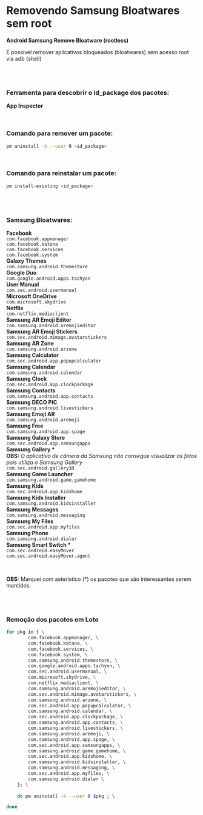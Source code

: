 # Removendo Samsung Bloatwares sem root
**Android Samsung Remove Bloatware (rootless)**

É possível remover aplicativos bloqueados (bloatwares) sem acesso root via adb (shell)

<br>
<br>

### Ferramenta para descobrir o id_package dos pacotes:
**App Inspector**

<br>

### Comando para remover um pacote:
```sh
pm uninstall -k --user 0 <id_package>
```

<br>

### Comando para reinstalar um pacote:
```sh
pm install-existing <id_package>
```

<br>
<br>

### Samsung Bloatwares:
**Facebook**<br>
`com.facebook.appmanager`<br>
`com.facebook.katana`<br>
`com.facebook.services`<br>
`com.facebook.system`<br>
**Galaxy Themes** <br> 
`com.samsung.android.themestore`<br>
**Google Duo**<br>
`com.google.android.apps.tachyon`<br>
**User Manual**<br>
`com.sec.android.usermanual`<br>
**Microsoft OneDrive**<br>
`com.microsoft.skydrive`<br>
**Netflix**<br>
`com.netflix.mediaclient`<br>
**Samsung AR Emoji Editor**<br>
`com.samsung.android.aremojieditor`<br>
**Samsung AR Emoji Stickers**<br>
`com.sec.android.mimage.avatarstickers`<br>
**Samsung AR Zone**<br>
`com.samsung.android.arzone`<br>
**Samsung Calculator**<br>
`com.sec.android.app.popupcalculator`<br>
**Samsung Calendar**<br>
`com.samsung.android.calendar`<br>
**Samsung Clock**<br>
`com.sec.android.app.clockpackage`<br>
**Samsung Contacts**<br>
`com.samsung.android.app.contacts`<br>
**Samsung DECO PIC**<br>
`com.samsung.android.livestickers`<br>
**Samsung Emoji AR**<br>
`com.samsung.android.aremoji`<br>
**Samsung Free**<br>
`com.samsung.android.app.spage`<br>
**Samsung Galaxy Store**<br>
`com.sec.android.app.samsungapps`<br>
**Samsung Gallery \***<br>
**OBS:** *O aplicativo de câmera da Samsung não consegue visualizar as fotos pois utiliza o Samsung Gallery*<br>
`com.sec.android.gallery3d `<br>
**Samsung Game Launcher**<br>
`com.samsung.android.game.gamehome`<br>
**Samsung Kids**<br>
`com.sec.android.app.kidshome`<br>
**Samsung Kids Installer**<br>
`com.samsung.android.kidsinstaller`<br>
**Samsung Messages**<br>
`com.samsung.android.messaging`<br>
**Samsung My Files**<br>
`com.sec.android.app.myfiles`<br>
**Samsung Phone**<br>
`com.samsung.android.dialer`<br>
**Samsung Smart Switch \***<br>
`com.sec.android.easyMover`<br>
`com.sec.android.easyMover.agent`<br>

<br>

**OBS:** Marquei com asterístico (*) os pacotes que são interessantes serem mantidos.

<br>
<br>

### Remoção dos pacotes em Lote
```sh
for pkg in { \
        com.facebook.appmanager, \
        com.facebook.katana, \
        com.facebook.services, \
        com.facebook.system, \
        com.samsung.android.themestore, \
        com.google.android.apps.tachyon, \
        com.sec.android.usermanual, \
        com.microsoft.skydrive, \
        com.netflix.mediaclient, \
        com.samsung.android.aremojieditor, \
        com.sec.android.mimage.avatarstickers, \
        com.samsung.android.arzone, \
        com.sec.android.app.popupcalculator, \
        com.samsung.android.calendar, \
        com.sec.android.app.clockpackage, \
        com.samsung.android.app.contacts, \
        com.samsung.android.livestickers, \
        com.samsung.android.aremoji, \
        com.samsung.android.app.spage, \
        com.sec.android.app.samsungapps, \
        com.samsung.android.game.gamehome, \
        com.sec.android.app.kidshome, \
        com.samsung.android.kidsinstaller, \
        com.samsung.android.messaging, \
        com.sec.android.app.myfiles, \
        com.samsung.android.dialer \
    }; \
    
    do pm uninstall -k --user 0 $pkg ; \

done
```